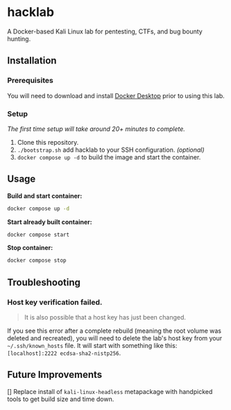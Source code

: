 # hacklab

A Docker-based Kali Linux lab for pentesting, CTFs, and bug bounty hunting.

## Installation

### Prerequisites
You will need to download and install [Docker Desktop](https://docs.docker.com/get-docker/) prior to using this lab.

### Setup
*The first time setup will take around 20+ minutes to complete.*

1. Clone this repository.
2. `./bootstrap.sh` add hacklab to your SSH configuration. *(optional)*
3. `docker compose up -d` to build the image and start the container.

## Usage

**Build and start container:**
```bash
docker compose up -d
```

**Start already built container:**
```bash
docker compose start
```

**Stop container:**
```bash
docker compose stop
```


## Troubleshooting

### Host key verification failed.

> It is also possible that a host key has just been changed.

If you see this error after a complete rebuild (meaning the root volume was deleted and recreated), you will need to delete the lab's host key from your `~/.ssh/known_hosts` file. It will start with something like this: `[localhost]:2222 ecdsa-sha2-nistp256`.

## Future Improvements

[] Replace install of `kali-linux-headless` metapackage with handpicked tools to get build size and time down.